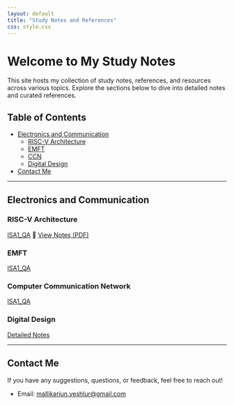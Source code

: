 ```yaml
---
layout: default
title: "Study Notes and References"
css: style.css
---
```


# Welcome to My Study Notes

This site hosts my collection of study notes, references, and resources across various topics. Explore the sections below to dive into detailed notes and curated references.

## Table of Contents

- [Electronics and Communication](#electronics-and-communication)
  - [RISC-V Architecture](notes/risc-v.md)
  - [EMFT](notes/emft.md)
  - [CCN](notes/ccn.md)
  - [Digital Design](notes/digital-design.md)
- [Contact Me](#contact-me)

---

## Electronics and Communication

### RISC-V Architecture
[ISA1_QA](note/download2.pdf)
📄 <a href="note/download2.pdf" target="_blank">View Notes (PDF)</a>

### EMFT
[ISA1_QA](note/download1.pdf)

### Computer Communication Network
[ISA1_QA](note/download4.pdf)

### Digital Design
[Detailed Notes](note/download3.pdf)


---

## Contact Me

If you have any suggestions, questions, or feedback, feel free to reach out!

- Email: [mallikarjun.yeshlur@gmail.com](mailto:mallikarjun.yeshlur@gmail.com)
